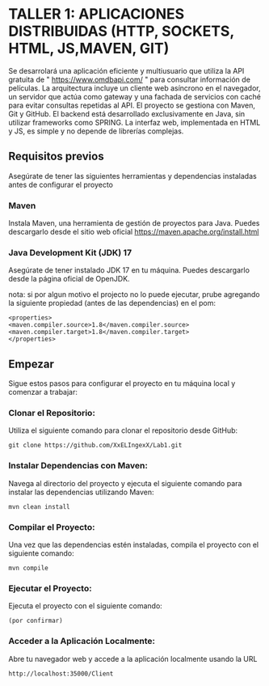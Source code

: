 # TALLER 1: APLICACIONES DISTRIBUIDAS (HTTP, SOCKETS, HTML, JS,MAVEN, GIT)
Se desarrolará una aplicación eficiente y multiusuario que utiliza la API gratuita de " https://www.omdbapi.com/ " para consultar información de películas. La arquitectura incluye un cliente web asíncrono en el navegador, un servidor que actúa como gateway y una fachada de servicios con caché para evitar consultas repetidas al API. El proyecto se gestiona con Maven, Git y GitHub. El backend está desarrollado exclusivamente en Java, sin utilizar frameworks como SPRING. La interfaz web, implementada en HTML y JS, es simple y no depende de librerías complejas.

## Requisitos previos
Asegúrate de tener las siguientes herramientas y dependencias instaladas antes de configurar el proyecto
### Maven
Instala Maven, una herramienta de gestión de proyectos para Java. Puedes descargarlo desde el sitio web oficial https://maven.apache.org/install.html
### Java Development Kit (JDK) 17
Asegúrate de tener instalado JDK 17 en tu máquina. Puedes descargarlo desde la página oficial de OpenJDK.


nota: si por algun motivo el projecto no lo puede ejecutar, prube agregando la siguiente propiedad (antes de las dependencias) en el pom:
~~~
<properties>
<maven.compiler.source>1.8</maven.compiler.source>
<maven.compiler.target>1.8</maven.compiler.target>
</properties>
~~~

## Empezar
Sigue estos pasos para configurar el proyecto en tu máquina local y comenzar a trabajar:

### Clonar el Repositorio:
Utiliza el siguiente comando para clonar el repositorio desde GitHub:
~~~
git clone https://github.com/XxELIngexX/Lab1.git
~~~

### Instalar Dependencias con Maven:
Navega al directorio del proyecto y ejecuta el siguiente comando para instalar las dependencias utilizando Maven:
~~~
mvn clean install
~~~

### Compilar el Proyecto:
Una vez que las dependencias estén instaladas, compila el proyecto con el siguiente comando:
~~~
mvn compile
~~~

### Ejecutar el Proyecto:
Ejecuta el proyecto con el siguiente comando:
~~~
(por confirmar)
~~~

### Acceder a la Aplicación Localmente:
Abre tu navegador web y accede a la aplicación localmente usando la URL 
~~~
http://localhost:35000/Client
~~~
































